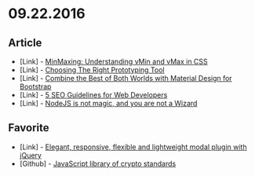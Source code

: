 # 09.22.2016

## Article

- \[Link\] - [MinMaxing: Understanding vMin and vMax in CSS](http://thenewcode.com/1137/MinMaxing-Understanding-vMin-and-vMax-in-CSS)
- \[Link\] - [Choosing The Right Prototyping Tool](https://www.smashingmagazine.com/2016/09/choosing-the-right-prototyping-tool/)
- \[Link\] - [Combine the Best of Both Worlds with Material Design for Bootstrap](https://speckyboy.com/material-design-bootstrap/)
- \[Link\] - [5 SEO Guidelines for Web Developers](https://www.sitepoint.com/5-seo-guidelines-for-web-developers/)
- \[Link\] - [NodeJS is not magic, and you are not a Wizard](https://medium.com/@ivanseidel/nodejs-is-not-magic-and-you-are-not-a-wizard-45ef8d8526c9#.vpwwnnza8)


## Favorite

- \[Link\] - [Elegant, responsive, flexible and lightweight modal plugin with jQuery](http://izimodal.marcelodolce.com/)
- \[Github\] - [JavaScript library of crypto standards](https://github.com/brix/crypto-js)
